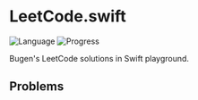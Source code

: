 # LeetCode.swift
![Language](https://img.shields.io/badge/Language-Swift%205.2-orange.svg)
![Progress](https://img.shields.io/badge/Progress-0%20%2F%200%20=%20nan%25-orange.svg)

Bugen's LeetCode solutions in Swift playground.
## Problems
